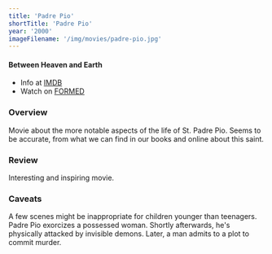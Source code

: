 ```yaml
---
title: 'Padre Pio'
shortTitle: 'Padre Pio'
year: '2000'
imageFilename: '/img/movies/padre-pio.jpg'
---
```


#### Between Heaven and Earth

* Info at [IMDB](https://www.imdb.com/title/tt0276385/)
* Watch on [FORMED](https://watch.formed.org/padre-pio-between-heaven-and-earth)

### Overview

Movie about the more notable aspects of the life of St. Padre Pio. Seems to be accurate, from what we can find in our books and online about this saint.

### Review

Interesting and inspiring movie.

### Caveats

A few scenes might be inappropriate for children younger than teenagers. Padre Pio exorcizes a possessed woman. Shortly afterwards, he's physically attacked by invisible demons. Later, a man admits to a plot to commit murder.
